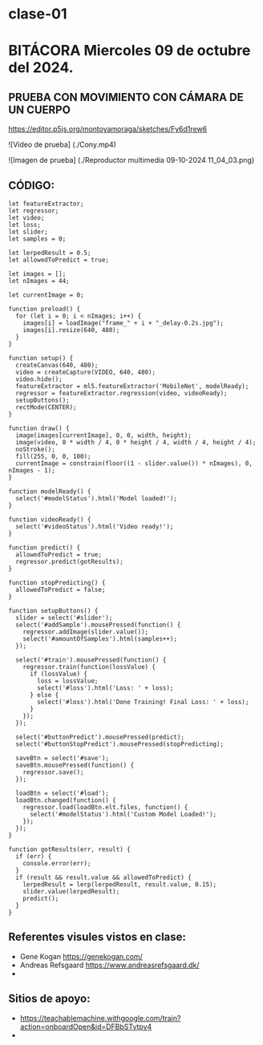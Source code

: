 # clase-01

# BITÁCORA Miercoles 09 de octubre del 2024.

## PRUEBA CON MOVIMIENTO CON CÁMARA DE UN CUERPO

https://editor.p5js.org/montoyamoraga/sketches/Fy6d1rew6


![Vídeo de prueba] (./Cony.mp4)


![Imagen de prueba] (./Reproductor multimedia 09-10-2024 11_04_03.png)

## CÓDIGO:
```
let featureExtractor;
let regressor;
let video;
let loss;
let slider;
let samples = 0;

let lerpedResult = 0.5;
let allowedToPredict = true;

let images = [];
let nImages = 44;

let currentImage = 0;

function preload() {
  for (let i = 0; i < nImages; i++) {
    images[i] = loadImage("frame_" + i + "_delay-0.2s.jpg");
    images[i].resize(640, 480);
  }
}

function setup() {
  createCanvas(640, 480);
  video = createCapture(VIDEO, 640, 480);
  video.hide();
  featureExtractor = ml5.featureExtractor('MobileNet', modelReady);
  regressor = featureExtractor.regression(video, videoReady);
  setupButtons();
  rectMode(CENTER);
}

function draw() {
  image(images[currentImage], 0, 0, width, height);
  image(video, 0 * width / 4, 0 * height / 4, width / 4, height / 4);
  noStroke();
  fill(255, 0, 0, 100);
  currentImage = constrain(floor((1 - slider.value()) * nImages), 0, nImages - 1);
}

function modelReady() {
  select('#modelStatus').html('Model loaded!');
}

function videoReady() {
  select('#videoStatus').html('Video ready!');
}

function predict() {
  allowedToPredict = true;
  regressor.predict(gotResults);
}

function stopPredicting() {
  allowedToPredict = false;
}

function setupButtons() {
  slider = select('#slider');
  select('#addSample').mousePressed(function() {
    regressor.addImage(slider.value());
    select('#amountOfSamples').html(samples++);
  });

  select('#train').mousePressed(function() {
    regressor.train(function(lossValue) {
      if (lossValue) {
        loss = lossValue;
        select('#loss').html('Loss: ' + loss);
      } else {
        select('#loss').html('Done Training! Final Loss: ' + loss);
      }
    });
  });

  select('#buttonPredict').mousePressed(predict);
  select('#buttonStopPredict').mousePressed(stopPredicting);

  saveBtn = select('#save');
  saveBtn.mousePressed(function() {
    regressor.save();
  });

  loadBtn = select('#load');
  loadBtn.changed(function() {
    regressor.load(loadBtn.elt.files, function() {
      select('#modelStatus').html('Custom Model Loaded!');
    });
  });
}

function gotResults(err, result) {
  if (err) {
    console.error(err);
  }
  if (result && result.value && allowedToPredict) {
    lerpedResult = lerp(lerpedResult, result.value, 0.15);
    slider.value(lerpedResult);
    predict();
  }
}
```

## Referentes visules vistos en clase:

* Gene Kogan <https://genekogan.com/>
* Andreas Refsgaard <https://www.andreasrefsgaard.dk/>
*

## Sitios de apoyo:

* https://teachablemachine.withgoogle.com/train?action=onboardOpen&id=DFBbSTvtpy4
* 

